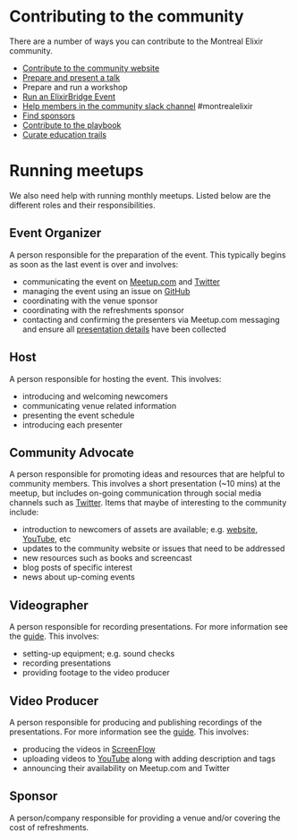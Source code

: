 # Contributing to the community

There are a number of ways you can contribute to the Montreal Elixir community.

-	[Contribute to the community website](https://github.com/montrealelixir/website/blob/master/CONTRIBUTING.md)
-	[Prepare and present a talk](./presentations.md)
-	Prepare and run a workshop
- [Run an ElixirBridge Event](http://elixirbridge.org/)
-	[Help members in the community slack channel](https://elixir-slackin.herokuapp.com/) #montrealelixir
- [Find sponsors](./sponsorship.md)
- [Contribute to the playbook](https://github.com/montrealelixir/playbook)
- [Curate education trails](https://github.com/montrealelixir/playbook/tree/master/trails)

# Running meetups

We also need help with running monthly meetups. Listed below are the different roles and their
responsibilities.

## Event Organizer

A person responsible for the preparation of the event. This typically begins as soon
as the last event is over and involves:

- communicating the event on [Meetup.com](https://www.meetup.com/montrealelixir/) and
  [Twitter](https://twitter.com/montrealelixir)
- managing the event using an issue on [GitHub](https://github.com/montrealelixir/events/issues)
- coordinating with the venue sponsor
- coordinating with the refreshments sponsor
- contacting and confirming the presenters via Meetup.com messaging and ensure all
  [presentation details](./presentations.md#booking-your-presentation) have been collected

## Host

A person responsible for hosting the event. This involves:

- introducing and welcoming newcomers
- communicating venue related information
- presenting the event schedule
- introducing each presenter

## Community Advocate

A person responsible for promoting ideas and resources that are helpful to community members. This
involves a short presentation (~10 mins) at the meetup, but includes on-going communication
through social media channels such as [Twitter](https://twitter.com/montrealelixir). Items that
maybe of interesting to the community include:

- introduction to newcomers of assets are available; e.g. [website](http://www.montrealelixir.ca), [YouTube](https://www.youtube.com/channel/UCftyx5k7K_0a3wIGRtE2YQw), etc
- updates to the community website or issues that need to be addressed
- new resources such as books and screencast
- blog posts of specific interest
- news about up-coming events

## Videographer

A person responsible for recording presentations. For more information see the [guide](./video_production/README.md).
This involves:

- setting-up equipment; e.g. sound checks
- recording presentations
- providing footage to the video producer

## Video Producer

A person responsible for producing and publishing recordings of the presentations.
For more information see the [guide](./video_production/README.md). This involves:

- producing the videos in [ScreenFlow](https://www.telestream.net/screenflow/)
- uploading videos to [YouTube](https://www.youtube.com/channel/UCftyx5k7K_0a3wIGRtE2YQw) along
  with adding description and tags
- announcing their availability on Meetup.com and Twitter

## Sponsor

A person/company responsible for providing a venue and/or covering the cost of refreshments.
